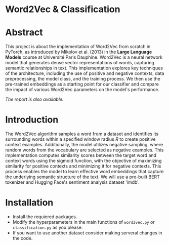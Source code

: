# Word2Vec & Classification

# Abstract
This project is about the implementation of Word2Vec from scratch in PyTorch, as introduced by Mikolov et al. (2013) in the **Large Language Models** course at Université Paris Dauphine. Word2Vec is a neural network model that generates dense vector representations of words, capturing semantic relationships in text. This implementation explores key techniques of the architecture, including the use of positive and negative contexts, data preprocessing, the model class, and the training process. We then use the pre-trained embeddings as a starting point for our classifier and compare the impact of various Word2Vec parameters on the model's performance.

_The report is also available._

# Introduction
The Word2Vec algorithm samples a word from a dataset and identifies its surrounding words within a specified window radius $R$ to create positive context examples. Additionally, the model utilizes negative sampling, where random words from the vocabulary are selected as negative examples. This implementation computes similarity scores between the target word and context words using the sigmoid function, with the objective of maximizing similarity for positive contexts and minimizing it for negative contexts. This process enables the model to learn effective word embeddings that capture the underlying semantic structure of the text. We will use a pre-built BERT tokenizer and Hugging Face's sentiment analysis dataset 'imdb'.

# Installation
- Install the requiered packages.
- Modify the hyperparameters in the main functions of ```word2vec.py``` or ```classification.py``` as you please.
- If you want to use another dataset consider making serveral changes in the code.
